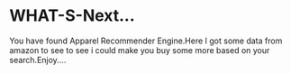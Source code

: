 # WHAT-S-Next...
You have found Apparel Recommender Engine.Here I got some data from amazon to see to see i could make you buy some more based on your search.Enjoy....
